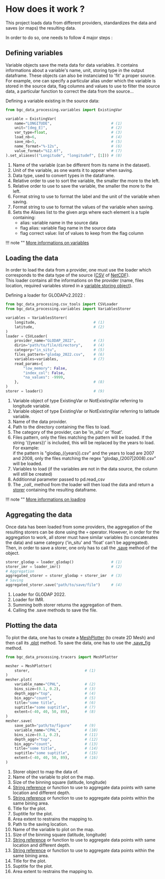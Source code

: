 # How does it work ?

This project loads data from different providers, standardizes the data and saves (or maps) the resulting data.

In order to do so, one needs to follow 4 major steps :
## Defining variables

Variable objects save the meta data for data variables.
It contains informations about a variable's name, unit, storing type in the output dataframe.
These objects can also be instanciated to 'fit' a proper source. <br />
For example, one can specify a particular alias under which the variable is stored in the source data,
flag columns and values to use to filter the source data, a particular function to correct the data from the source...

Defining a variable existing in the source data: <br />

``` py
from bgc_data_processing.variables import ExistingVar

variable = ExistingVar(
    name="LONGITUDE",                           # (1)
    unit="[deg_E]",                             # (2)
    var_type=float,                             # (3)
    load_nb=6,                                  # (4)
    save_nb=5,                                  # (5)
    name_format="%-12s",                        # (6)
    value_format="%12.6f",                      # (7)
).set_aliases(("Longitude", "longitudef", [1])) # (8)
```

1. Name of the variable (can be different from its name in the dataset).
2. Unit of the variable, as one wants it to appear when saving.
3. Data type, used to convert types in the dataframe.
4. Relative order to use to sort the variable, the smaller the more to the left.
5. Relative order to use to save the variable, the smaller the more to the left.
6. Format string to use to format the label and the unit of the variable when saving.
7. Format string to use to format the values of the variable when saving.
8. Sets the Aliases list to the given args where each element is a tuple containing:
    - alias: variable name in the source data
    - flag alias: variable flag name in the source data
    - flag correct value: list of values to keep from the flag column

!!! note ""
    [More informations on variables](/how_it_works/variables)

## Loading the data

In order to load the data from a provider, one must use the loader which corresponds to the data type of the source ([CSV](/reference/csv_tools/#bgc_data_processing.csv_tools.CSVLoader) of [NetCDF](/reference/netcdf_tools/#bgc_data_processing.netcdf_tools.NetCDFLoader)). <br/>
This loader contains all the informations on the provider (name, files location, required variables stored in a [variable storing object](/reference/variables/#bgc_data_processing.variables.VariablesStorer)).

Defining a loader for GLODAPv2.2022 :

``` py
from bgc_data_processing.csv_tools import CSVLoader
from bgc_data_processing.variables import VariablesStorer

variables = VariablesStorer(
    longitude,                          # (1)
    latitude,                           # (2)
)
loader = CSVLoader(
    provider_name="GLODAP_2022",        # (3)
    dirin="path/to/file/directory",     # (4)
    category="in_situ",                 # (5)
    files_pattern="glodap_2022.csv",    # (6)
    variables=variables,                # (7)
    read_params={
        "low_memory": False,
        "index_col": False,
        "na_values": -9999,
    },                                  # (8)
)
storer = loader()                       # (9)
```

1. Variable object of type ExistingVar or NotExistingVar referring to longitude variable.
2. Variable object of type ExistingVar or NotExistingVar referring to latitude variable.
3. Name of the data provider.
4. Path to the directory containing the files to load.
5. The category of the provider, can be 'in_situ' or 'float'.
6. Files pattern, only the files matching the pattern will be loaded. If the string '({years})' is included, this will be replaced by the years to load. For example: <br/>
if the pattern is "glodap_({years}).csv" and the years to load are 2007 and 2008, only the files matching the regex "glodap_(2007|2008).csv" will be loaded.
7. Variables to load (if the variables are not in the data source, the column will still be created)
8. Additionnal parameter passed to pd.read_csv
9. The \__call__ method from the loader will then load the data and return a [storer](/reference/data_classes/#bgc_data_processing.data_classes.Storer) containing the resulting dataframe.

!!! note ""
    [More informations on loading](/how_it_works/loading)

## Aggregating the data

Once data has been loaded from some providers, the aggregation of the resulting storers can be done using the `+` operator. However, in order for the aggregation to work, all storer must have similar variables (to concatenates the data) and same category ('in_situ' and 'float' can't be aggregated). <br/>
Then, in order to save a storer, one only has to call the [.save](/reference/data_classes/#bgc_data_processing.data_classes.Storer.save) method of the object.

``` py
storer_glodap = loader_glodap()                 # (1)
storer_imr = loader_imr()                       # (2)
# Aggregation
aggregated_storer = storer_glodap + storer_imr  # (3)
# Saving
aggregated_storer.save("path/to/save/file")     # (4)
```

1. Loader for GLODAP 2022.
2. Loader for IMR.
3. Summing both storer returns the aggregation of them.
4. Calling the .save methods to save the file.

## Plotting the data

To plot the data, one has to create a [MeshPlotter](/reference/tracers/#bgc_data_processing.tracers.MeshPlotter) (to create 2D Mesh) and then call its [.plot](/reference/tracers/#bgc_data_processing.tracers.MeshPlotter.plot) method.
To save the data, one has to use the [.save_fig](/reference/tracers/#bgc_data_processing.tracers.MeshPlotter.save_fig) method.

``` py
from bgc_data_processing.tracers import MeshPlotter

mesher = MeshPlotter(
    storer,                         # (1)
)
mesher.plot(
    variable_name="CPHL",           # (2)
    bins_size=(0.1, 0.2),           # (3)
    depth_aggr="top",               # (4)
    bin_aggr="count",               # (5)
    title="some title",             # (6)
    suptitle="some suptitle",       # (7)
    extent=(-40, 40, 50, 89),       # (8)
)
mesher.save(
    save_path="path/to/figure"      # (9)
    variable_name="CPHL",           # (10)
    bins_size=(0.1, 0.2),           # (11)
    depth_aggr="top",               # (12)
    bin_aggr="count",               # (13)
    title="some title",             # (14)
    suptitle="some suptitle",       # (15)
    extent=(-40, 40, 50, 89),       # (16)
)
```

1. Storer object to map the data of.
2. Name of the variable to plot on the map.
3. Size of the binning square (latitude, longitude)
4. [String reference](/reference/tracers/#bgc_data_processing.tracers.MeshPlotter.depth_aggr) or function to use to aggregate data points with same location and different depth.
5. [String reference](/reference/tracers/#bgc_data_processing.tracers.MeshPlotter.bin_aggr) or function to use to aggregate data points within the same bining area.
6. Title for the plot.
7. Suptitle for the plot.
8. Area extent to restrains the mapping to.
9. Path to the saving location.
10. Name of the variable to plot on the map.
11. Size of the binning square (latitude, longitude)
12. [String reference](/reference/tracers/#bgc_data_processing.tracers.MeshPlotter.depth_aggr) or function to use to aggregate data points with same location and different depth.
13. [String reference](/reference/tracers/#bgc_data_processing.tracers.MeshPlotter.bin_aggr) or function to use to aggregate data points within the same bining area.
14. Title for the plot.
15. Suptitle for the plot.
16. Area extent to restrains the mapping to.
